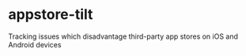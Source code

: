 # appstore-tilt
Tracking issues which disadvantage third-party app stores on iOS and Android devices
